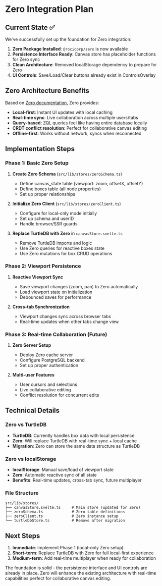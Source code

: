 # Zero Integration Plan

## Current State ✅

We've successfully set up the foundation for Zero integration:

1. **Zero Package Installed**: `@rocicorp/zero` is now available
2. **Persistence Interface Ready**: Canvas store has placeholder functions for Zero sync
3. **Clean Architecture**: Removed localStorage dependency to prepare for Zero
4. **UI Controls**: Save/Load/Clear buttons already exist in ControlsOverlay

## Zero Architecture Benefits

Based on [Zero documentation](https://zero.rocicorp.dev/docs/introduction), Zero provides:

- **Local-first**: Instant UI updates with local caching
- **Real-time sync**: Live collaboration across multiple users/tabs
- **Query-based**: ZQL queries feel like having entire database locally
- **CRDT conflict resolution**: Perfect for collaborative canvas editing
- **Offline-first**: Works without network, syncs when reconnected

## Implementation Steps

### Phase 1: Basic Zero Setup
1. **Create Zero Schema** (`src/lib/stores/zeroSchema.ts`)
   - Define canvas_state table (viewport: zoom, offsetX, offsetY)
   - Define boxes table (all node properties)
   - Set up proper relationships

2. **Initialize Zero Client** (`src/lib/stores/zeroClient.ts`)
   - Configure for local-only mode initially
   - Set up schema and userID
   - Handle browser/SSR guards

3. **Replace TurtleDB with Zero** in `canvasStore.svelte.ts`
   - Remove TurtleDB imports and logic
   - Use Zero queries for reactive boxes state
   - Use Zero mutations for box CRUD operations

### Phase 2: Viewport Persistence
1. **Reactive Viewport Sync**
   - Save viewport changes (zoom, pan) to Zero automatically
   - Load viewport state on initialization
   - Debounced saves for performance

2. **Cross-tab Synchronization**
   - Viewport changes sync across browser tabs
   - Real-time updates when other tabs change view

### Phase 3: Real-time Collaboration (Future)
1. **Zero Server Setup**
   - Deploy Zero cache server
   - Configure PostgreSQL backend
   - Set up proper authentication

2. **Multi-user Features**
   - User cursors and selections
   - Live collaborative editing
   - Conflict resolution for concurrent edits

## Technical Details

### Zero vs TurtleDB
- **TurtleDB**: Currently handles box data with local persistence
- **Zero**: Will replace TurtleDB with real-time sync + local cache
- **Migration**: Zero can store the same data structure as TurtleDB

### Zero vs localStorage
- **localStorage**: Manual save/load of viewport state
- **Zero**: Automatic reactive sync of all state
- **Benefits**: Real-time updates, cross-tab sync, future multiplayer

### File Structure
```
src/lib/stores/
├── canvasStore.svelte.ts     # Main store (updated for Zero)
├── zeroSchema.ts             # Zero table definitions
├── zeroClient.ts             # Zero instance setup
└── turtleDbStore.ts          # Remove after migration
```

## Next Steps

1. **Immediate**: Implement Phase 1 (local-only Zero setup)
2. **Short-term**: Replace TurtleDB with Zero for full local-first experience
3. **Medium-term**: Add real-time multiplayer when ready for collaboration

The foundation is solid - the persistence interface and UI controls are already in place. Zero will enhance the existing architecture with real-time capabilities perfect for collaborative canvas editing.
